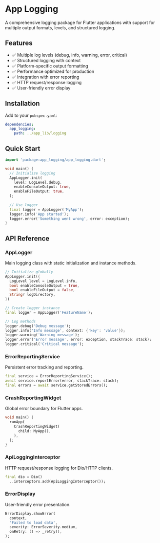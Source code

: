# App Logging

A comprehensive logging package for Flutter applications with support for multiple output formats, levels, and structured logging.

## Features

- ✅ Multiple log levels (debug, info, warning, error, critical)
- ✅ Structured logging with context
- ✅ Platform-specific output formatting
- ✅ Performance optimized for production
- ✅ Integration with error reporting
- ✅ HTTP request/response logging
- ✅ User-friendly error display

## Installation

Add to your `pubspec.yaml`:

```yaml
dependencies:
  app_logging:
    path: ../app_lib/logging
```

## Quick Start

```dart
import 'package:app_logging/app_logging.dart';

void main() {
  // Initialize logging
  AppLogger.init(
    level: LogLevel.debug,
    enableConsoleOutput: true,
    enableFileOutput: true,
  );
  
  // Use logger
  final logger = AppLogger('MyApp');
  logger.info('App started');
  logger.error('Something went wrong', error: exception);
}
```

## API Reference

### AppLogger

Main logging class with static initialization and instance methods.

```dart
// Initialize globally
AppLogger.init({
  LogLevel level = LogLevel.info,
  bool enableConsoleOutput = true,
  bool enableFileOutput = false,
  String? logDirectory,
})

// Create logger instance
final logger = AppLogger('FeatureName');

// Log methods
logger.debug('Debug message');
logger.info('Info message', context: {'key': 'value'});
logger.warning('Warning message');
logger.error('Error message', error: exception, stackTrace: stack);
logger.critical('Critical message');
```

### ErrorReportingService

Persistent error tracking and reporting.

```dart
final service = ErrorReportingService();
await service.reportError(error, stackTrace: stack);
final errors = await service.getStoredErrors();
```

### CrashReportingWidget

Global error boundary for Flutter apps.

```dart
void main() {
  runApp(
    CrashReportingWidget(
      child: MyApp(),
    ),
  );
}
```

### ApiLoggingInterceptor

HTTP request/response logging for Dio/HTTP clients.

```dart
final dio = Dio()
  ..interceptors.add(ApiLoggingInterceptor());
```

### ErrorDisplay

User-friendly error presentation.

```dart
ErrorDisplay.showError(
  context,
  'Failed to load data',
  severity: ErrorSeverity.medium,
  onRetry: () => _retry(),
);
```